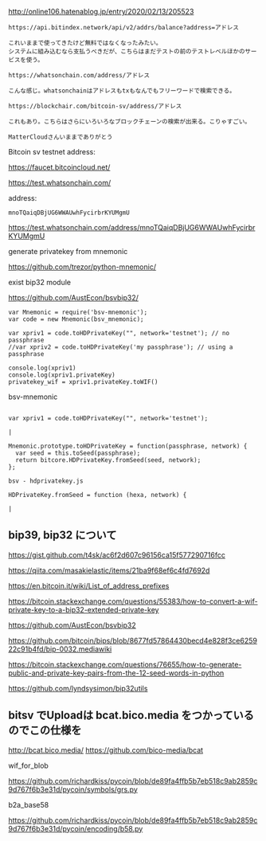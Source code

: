 http://online106.hatenablog.jp/entry/2020/02/13/205523

```
https://api.bitindex.network/api/v2/addrs/balance?address=アドレス

これいままで使ってきたけど無料ではなくなったみたい。
システムに組み込むなら支払うべきだが、こちらはまだテストの前のテストレベルほかのサービスを使う。

https://whatsonchain.com/address/アドレス

こんな感じ。whatsonchainはアドレスもtxもなんでもフリーワードで検索できる。

https://blockchair.com/bitcoin-sv/address/アドレス

これもあり。こちらはさらにいろいろなブロックチェーンの検索が出来る。こりゃすごい。

MatterCloudさんいままでありがとう
```

Bitcoin sv testnet address:

https://faucet.bitcoincloud.net/

https://test.whatsonchain.com/

address:

```
mnoTQaiqDBjUG6WWAUwhFycirbrKYUMgmU
```

https://test.whatsonchain.com/address/mnoTQaiqDBjUG6WWAUwhFycirbrKYUMgmU


generate privatekey from mnemonic

https://github.com/trezor/python-mnemonic/

exist bip32 module

https://github.com/AustEcon/bsvbip32/

```
var Mnemonic = require('bsv-mnemonic');
var code = new Mnemonic(bsv_mnemonic);

var xpriv1 = code.toHDPrivateKey("", network='testnet'); // no passphrase
//var xpriv2 = code.toHDPrivateKey('my passphrase'); // using a passphrase

console.log(xpriv1)
console.log(xpriv1.privateKey)
privatekey_wif = xpriv1.privateKey.toWIF()
```


bsv-mnemonic

```

var xpriv1 = code.toHDPrivateKey("", network='testnet');

|

Mnemonic.prototype.toHDPrivateKey = function(passphrase, network) {
  var seed = this.toSeed(passphrase);
  return bitcore.HDPrivateKey.fromSeed(seed, network);
};

bsv - hdprivatekey.js

HDPrivateKey.fromSeed = function (hexa, network) {

|

```

## bip39, bip32 について

https://gist.github.com/t4sk/ac6f2d607c96156ca15f577290716fcc

https://qiita.com/masakielastic/items/21ba9f68ef6c4fd7692d

https://en.bitcoin.it/wiki/List_of_address_prefixes

https://bitcoin.stackexchange.com/questions/55383/how-to-convert-a-wif-private-key-to-a-bip32-extended-private-key

https://github.com/AustEcon/bsvbip32

https://github.com/bitcoin/bips/blob/8677fd57864430becd4e828f3ce625922c91b4fd/bip-0032.mediawiki


https://bitcoin.stackexchange.com/questions/76655/how-to-generate-public-and-private-key-pairs-from-the-12-seed-words-in-python

https://github.com/lyndsysimon/bip32utils


## bitsv でUploadは bcat.bico.media をつかっているのでこの仕様を

http://bcat.bico.media/
https://github.com/bico-media/bcat



wif_for_blob

https://github.com/richardkiss/pycoin/blob/de89fa4ffb5b7eb518c9ab2859c9d767f6b3e31d/pycoin/symbols/grs.py

b2a_base58

https://github.com/richardkiss/pycoin/blob/de89fa4ffb5b7eb518c9ab2859c9d767f6b3e31d/pycoin/encoding/b58.py
